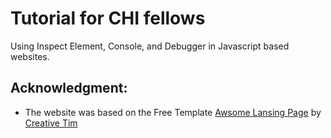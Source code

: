 # Tutorial for CHI fellows

Using Inspect Element, Console, and Debugger in Javascript based websites. 

## Acknowledgment:

+ The website was based on the Free Template [Awsome Lansing Page](http://demos.creative-tim.com/landing-page) by [Creative Tim](http://www.creative-tim.com)

